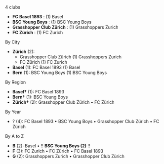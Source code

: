 4 clubs

- **FC Basel 1893** : (1) Basel
- **BSC Young Boys** : (1) BSC Young Boys
- **Grasshopper Club Zürich** : (1) Grasshoppers Zurich
- **FC Zürich** : (1) FC Zurich




By City

- **Zürich** (2): 
  - Grasshopper Club Zürich  (1) Grasshoppers Zurich
  - FC Zürich  (1) FC Zurich
- **Basel** (1): FC Basel 1893  (1) Basel
- **Bern** (1): BSC Young Boys  (1) BSC Young Boys




By Region

- **Basel†** (1):   FC Basel 1893
- **Bern†** (1):   BSC Young Boys
- **Zürich†** (2):   Grasshopper Club Zürich • FC Zürich




By Year

- ? (4):   FC Basel 1893 • BSC Young Boys • Grasshopper Club Zürich • FC Zürich






By A to Z

- **B** (2): Basel • !! **BSC Young Boys (2)** !!
- **F** (3): FC Zurich • FC Zürich • FC Basel 1893
- **G** (2): Grasshoppers Zurich • Grasshopper Club Zürich




